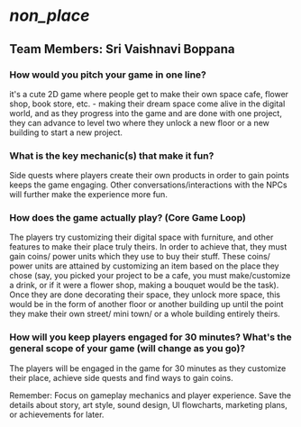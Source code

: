 # ***non_place***

## **Team Members:** Sri Vaishnavi Boppana

### **How would you pitch your game in one line?**

it's a cute 2D game where people get to make their own space cafe, flower shop, book
store, etc. - making their dream space come alive in the digital world, and as they
progress into the game and are done with one project, they can advance to level two where
they unlock a new floor or a new building to start a new project.

### **What is the key mechanic(s) that make it fun?**

Side quests where players create their own products in order to gain points keeps the
game engaging. Other conversations/interactions with the NPCs will further make the
experience more fun.

### **How does the game actually play? (Core Game Loop)**

The players try customizing their digital space with furniture, and other features to make
their place truly theirs. In order to achieve that, they must gain coins/ power units which
they use to buy their stuff. These coins/ power units are attained by customizing an item
based on the place they chose (say, you picked your project to be a cafe, you must
make/customize a drink, or if it were a flower shop, making a bouquet would be the task).
Once they are done decorating their space, they unlock more space, this would be in the
form of another floor or another building up until the point they make their own street/ mini
town/ or a whole building entirely theirs.

### **How will you keep players engaged for 30 minutes? What's the general scope of your game (will change as you go)?**

The players will be engaged in the game for 30 minutes as they customize their place,
achieve side quests and find ways to gain coins.

Remember: Focus on gameplay mechanics and player experience. Save the details about
story, art style, sound design, Ul flowcharts, marketing plans, or achievements for later.
